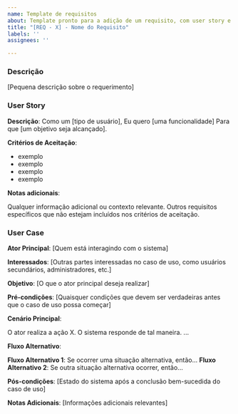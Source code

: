 ```yaml
---
name: Template de requisitos
about: Template pronto para a adição de um requisito, com user story e user case
title: "[REQ - X] - Nome do Requisito"
labels: ''
assignees: ''

---
```


### Descrição

[Pequena descrição sobre o requerimento]

### User Story

**Descrição**:
Como um [tipo de usuário],
Eu quero [uma funcionalidade]
Para que [um objetivo seja alcançado].

**Critérios de Aceitação**:

- exemplo
- exemplo
- exemplo
- exemplo

**Notas adicionais**:

Qualquer informação adicional ou contexto relevante.
Outros requisitos específicos que não estejam incluídos nos critérios de aceitação.

### User Case

**Ator Principal**: [Quem está interagindo com o sistema]

**Interessados**: [Outras partes interessadas no caso de uso, como usuários secundários, administradores, etc.]

**Objetivo**: [O que o ator principal deseja realizar]

**Pré-condições**: [Quaisquer condições que devem ser verdadeiras antes que o caso de uso possa começar]

**Cenário Principal**:

O ator realiza a ação X.
O sistema responde de tal maneira.
...

**Fluxo Alternativo**:

**Fluxo Alternativo 1**: Se ocorrer uma situação alternativa, então...
**Fluxo Alternativo 2**: Se outra situação alternativa ocorrer, então...

**Pós-condições**: [Estado do sistema após a conclusão bem-sucedida do caso de uso]

**Notas Adicionais**: [Informações adicionais relevantes]
